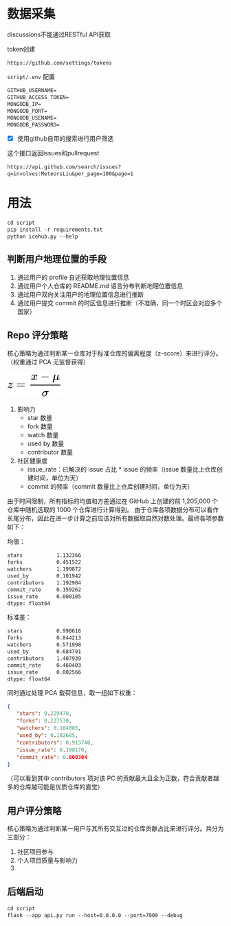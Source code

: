 # 数据采集

discussions不能通过RESTful API获取

token创建

```
https://github.com/settings/tokens
```

`script/.env` 配置

```
GITHUB_USERNAME=
GITHUB_ACCESS_TOKEN=
MONGODB_IP=
MONGODB_PORT=
MONGODB_USENAME=
MONGODB_PASSWORD=

```

* [X] 使用github自带的搜索进行用户筛选

这个接口返回issues和pullrequest

```
https://api.github.com/search/issues?q=involves:MeteorsLiu&per_page=100&page=1
```

# 用法

```
cd script
pip install -r requirements.txt
python icehub.py --help
```

## 判断用户地理位置的手段

1. 通过用户的 profile 自述获取地理位置信息
2. 通过用户个人仓库的 README.md 语言分布判断地理位置信息
3. 通过用户双向关注用户的地理位置信息进行推断
4. 通过用户提交 commit 的时区信息进行推断（不准确，同一个时区会对应多个国家）

## Repo 评分策略

核心策略为通过判断某一仓库对于标准仓库的偏离程度（z-score）来进行评分。（权重通过 PCA 无监督获得）

![z-score](assets/equation4158.svg)

1. 影响力
   - star 数量
   - fork 数量
   - watch 数量
   - used by 数量
   - contributor 数量
2. 社区健康度
   - issue_rate：已解决的 issue 占比 * issue 的频率（issue 数量比上仓库创建时间，单位为天）
   - commit 的频率（commit 数量比上仓库创建时间，单位为天）

由于时间限制，所有指标的均值和方差通过在 GitHub 上创建的前 1,205,000 个仓库中随机选取的 1000 个仓库进行计算得到。
由于仓库各项数据分布可以看作长尾分布，因此在进一步计算之前应该对所有数据取自然对数处理。最终各项参数如下：

均值：

```
stars           1.132366
forks           0.451522
watchers        1.199872
used_by         0.101942
contributors    1.192904
commit_rate     0.159262
issue_rate      0.000105
dtype: float64
```

标准差：

```
stars           0.990616
forks           0.844213
watchers        0.571998
used_by         0.684791
contributors    1.407939
commit_rate     0.460403
issue_rate      0.002566
dtype: float64
```

同时通过处理 PCA 载荷信息，取一组如下权重：

```json
{
   "stars": 0.229479,
   "forks": 0.227530,
   "watchers": 0.104085,
   "used_by": 0.102685,
   "contributors": 0.913740,
   "issue_rate": 0.198170,
   "commit_rate": 0.000304
}
```

（可以看到其中 contributors 项对该 PC 的贡献最大且全为正数，符合贡献者越多的仓库越可能是优质仓库的直觉）

## 用户评分策略

核心策略为通过判断某一用户与其所有交互过的仓库贡献占比来进行评分。共分为三部分：

1. 社区项目参与
2. 个人项目质量与影响力
3. 

## 后端启动

```
cd script
flask --app api.py run --host=0.0.0.0 --port=7000 --debug
```
